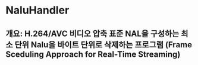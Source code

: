 # NaluHandler
개요: H.264/AVC 비디오 압축 표준 NAL을 구성하는 최소 단위 Nalu을 바이트 단위로 삭제하는 프로그램 
 (Frame Sceduling Approach for Real-Time Streaming)
---

